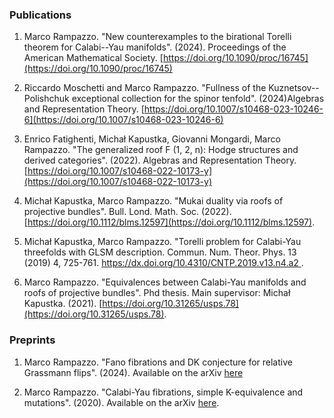 ### Publications



1. Marco Rampazzo. "New counterexamples to the birational Torelli theorem for Calabi--Yau manifolds". (2024). Proceedings of the American Mathematical Society. [https://doi.org/10.1090/proc/16745](https://doi.org/10.1090/proc/16745)

2. Riccardo Moschetti and Marco Rampazzo. "Fullness of the Kuznetsov--Polishchuk exceptional collection for the spinor tenfold". (2024)Algebras and Representation Theory. [https://doi.org/10.1007/s10468-023-10246-6](https://doi.org/10.1007/s10468-023-10246-6)

3. Enrico Fatighenti, Michał Kapustka, Giovanni Mongardi, Marco Rampazzo. "The generalized roof F (1, 2, n): Hodge structures and derived categories". (2022). Algebras and Representation Theory. [https://doi.org/10.1007/s10468-022-10173-y](https://doi.org/10.1007/s10468-022-10173-y)

4. Michał Kapustka, Marco Rampazzo. "Mukai duality via roofs of projective bundles". Bull. Lond. Math. Soc.  (2022). [https://doi.org/10.1112/blms.12597](https://doi.org/10.1112/blms.12597).

5. Michał Kapustka, Marco Rampazzo. "Torelli problem for Calabi-Yau threefolds with GLSM description. Commun. Num. Theor. Phys. 13 (2019) 4, 725-761. [https://dx.doi.org/10.4310/CNTP.2019.v13.n4.a2
](https://dx.doi.org/10.4310/CNTP.2019.v13.n4.a2).

6. Marco Rampazzo. "Equivalences between Calabi-Yau manifolds and roofs of projective bundles". Phd thesis. Main supervisor: Michał Kapustka. (2021). [https://doi.org/10.31265/usps.78](https://doi.org/10.31265/usps.78).

### Preprints

1. Marco Rampazzo. "Fano fibrations and DK conjecture for relative Grassmann flips". (2024). Available on the arXiv [here](https://arxiv.org/abs/2403.10393)

2. Marco Rampazzo. "Calabi-Yau fibrations, simple K-equivalence and mutations". (2020). Available on the arXiv [here](https://arxiv.org/abs/2006.06330).




